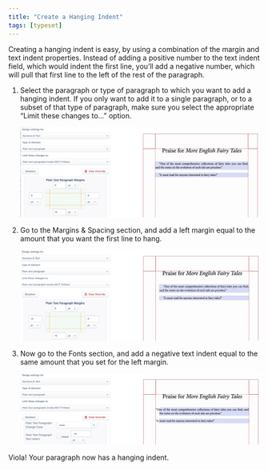 ```yaml
---
title: "Create a Hanging Indent"
tags: [typeset]
---
```

 
<html><body><section data-type="chapter" class="hsecchapter" data-hederis-type="hsecchapter" id="hanging-indent" data-pi-attrs="id: hanging-indent; data-tags: typeset;" role="doc-chapter" data-tags="typeset" data-author-name=" " data-book-title=" " title="Create a Hanging Indent"><p class="hblkp" data-hederis-type="hblkp" id="pyq5wcnFJ">Creating a hanging indent is easy, by using a combination of the margin and text indent properties. Instead of adding a positive number to the text indent field, which would indent the first line, you&#8217;ll add a negative number, which will pull that first line to the left of the rest of the paragraph.</p><ol class="hwprnumlist" data-hederis-type="hwprnumlist" id="pV0n6P5tA"><li class="hblkoli" data-hederis-type="hblkoli" id="libr1tOMgl"><p class="hblkoli" data-hederis-type="hblklip" id="pNXsOSNE5">Select the paragraph or type of paragraph to which you want to add a hanging indent. If you only want to add it to a single paragraph, or to a subset of that type of paragraph, make sure you select the appropriate &#8220;Limit these changes to&#8230;&#8221; option.</p><img data-hederis-type="hblkimg" class="hblkimg" id="pMGy8TUNa" src="/images/hanging1.png" data-img-src="/images/hanging1.png"/></li><li class="hblkoli" data-hederis-type="hblkoli" id="liaOCazqNc"><p class="hblkoli" data-hederis-type="hblklip" id="p6xp8FWBD">Go to the Margins &amp; Spacing section, and add a left margin equal to the amount that you want the first line to hang.</p><img data-hederis-type="hblkimg" class="hblkimg" id="pzloEpjIQ" src="/images/hanging2.png" data-img-src="/images/hanging2.png"/></li><li class="hblkoli" data-hederis-type="hblkoli" id="liiFt8EKui"><p class="hblkoli" data-hederis-type="hblklip" id="pYVjpmZsm">Now go to the Fonts section, and add a negative text indent equal to the same amount that you set for the left margin.</p><img data-hederis-type="hblkimg" class="hblkimg" id="p2MfvkmwM" src="/images/hanging3.png" data-img-src="/images/hanging3.png"/></li></ol><p class="hblkp" data-hederis-type="hblkp" id="pe0hxTYxK">Viola! Your paragraph now has a hanging indent.</p></section></body></html>
